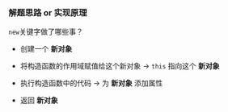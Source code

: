 ### 解题思路 or 实现原理

`new`关键字做了哪些事？

- 创建一个 **新对象**

- 将构造函数的作用域赋值给这个新对象 -> `this` 指向这个 **新对象**

- 执行构造函数中的代码 -> 为 **新对象** 添加属性

- 返回 **新对象**

